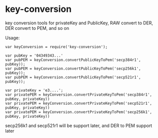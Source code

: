 # key-conversion
key conversion tools for privateKey and PublicKey, RAW convert to DER, DER convert to PEM, and so on


Usage:
```
var keyConversion = require('key-conversion');

var pubKey = '04349343...'
var pubPEM = keyConversion.convertPublicKeyToPem('secp384r1', pubKey));
var pubPEM = keyConversion.convertPublicKeyToPem('secp256k1', pubKey));
var pubPEM = keyConversion.convertPublicKeyToPem('secp521r1', pubKey));

var privateKey = 'e3....';
var privatePEM = keyConversion.convertPrivateKeyToPem('secp384r1', pubKey, privateKey))
var privatePEM = keyConversion.convertPrivateKeyToPem('secp521r1', pubKey, privateKey))
var privatePEM = keyConversion.convertPrivateKeyToPem('secp256k1', pubKey, privateKey))

```

secp256k1 and secp521r1 will be support later, and DER to PEM support later
